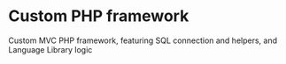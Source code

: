 # Custom PHP framework
Custom MVC PHP framework, featuring SQL connection and helpers, and Language Library logic
